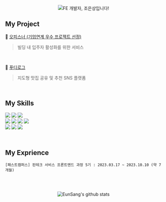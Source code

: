 <div align="center">

  
![FE 개발자, 조은상입니다!](https://capsule-render.vercel.app/api?type=transparent&fontColor=008000&text=EunSang's&nbsp;GitHub&height=150&fontSize=60&desc=FE개발자,%20조은상입니다!&descAlignY=75&descAlign=60)

</div>

## My Project
🔗 [오피스너 (기업연계 우수 프로젝트 선정)](https://github.com/livable-final/client)
> 빌딩 내 입주자 활성화를 위한 서비스

<br/>

🔗 [푸디로그](https://github.com/FoodieLog/foodie-log-client)
> 지도형 맛집 공유 및 추천 SNS 플랫폼

<br/>

## My Skills
<img src="https://img.shields.io/badge/html5-E34F26?style=for-the-badge&logo=html5&logoColor=white"> <img src="https://img.shields.io/badge/css-1572B6?style=for-the-badge&logo=css3&logoColor=white"> <img src="https://img.shields.io/badge/javascript-F7DF1E?style=for-the-badge&logo=javascript&logoColor=black"> 
<br/>
<img src="https://img.shields.io/badge/react-61DAFB?style=for-the-badge&logo=react&logoColor=black"> <img src="https://img.shields.io/badge/next.js-000000?style=for-the-badge&logo=nextdotjs&logoColor=white"> <img src="https://img.shields.io/badge/typescript-3178C6?style=for-the-badge&logo=typescript&logoColor=white"> <img src="https://img.shields.io/badge/zustand-F3DF49?style=for-the-badge&logo=zustand&logoColor=white"> 
<br/>
<img src="https://img.shields.io/badge/emotion-d26ac6?style=for-the-badge&logo=emotion&logoColor=white"> <img src="https://img.shields.io/badge/sass-CC6699?style=for-the-badge&logo=sass&logoColor=white"> <img src="https://img.shields.io/badge/styledcomponents-DB7093?style=for-the-badge&logo=styledcomponents&logoColor=black"> 

<br/>

## My Exprience
```
[패스트캠퍼스] 핀테크 서비스 프론트엔드 과정 5기 : 2023.03.17 ~ 2023.10.10 (약 7개월)
```


<br/>
<br/>

<div align="center">
  
![EunSang's github stats](https://github-readme-stats.vercel.app/api?username=ChoEun-Sang&show_icons=true)

</div>


